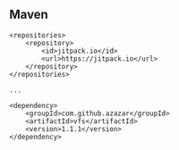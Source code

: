 ## Maven

	<repositories>
		<repository>
		    <id>jitpack.io</id>
		    <url>https://jitpack.io</url>
		</repository>
	</repositories>

    ...

	<dependency>
	    <groupId>com.github.azazar</groupId>
	    <artifactId>vfs</artifactId>
	    <version>1.1.1</version>
	</dependency>

